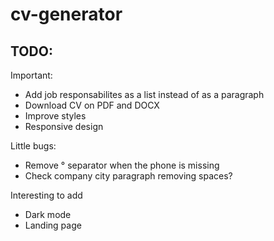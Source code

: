 # cv-generator

## TODO:

Important:
- Add job responsabilites as a list instead of as a paragraph
- Download CV on PDF and DOCX
- Improve styles
- Responsive design

Little bugs:
- Remove ° separator when the phone is missing
- Check company city paragraph removing spaces?

Interesting to add
- Dark mode
- Landing page